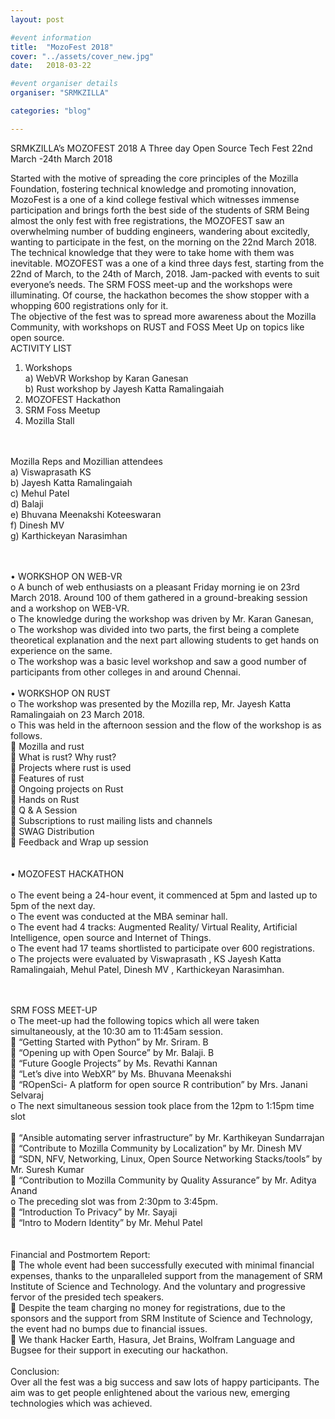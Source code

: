 ```yaml
---
layout: post

#event information
title:  "MozoFest 2018"
cover: "../assets/cover_new.jpg"
date:   2018-03-22

#event organiser details
organiser: "SRMKZILLA"

categories: "blog"

---
```


SRMKZILLA’s
MOZOFEST 2018
A Three day Open Source Tech Fest
22nd March -24th March 2018

Started with the motive of spreading the core principles of the Mozilla Foundation, fostering technical knowledge and promoting innovation, MozoFest is a one of a kind college festival which witnesses immense participation and brings forth the best side of the students of SRM
Being almost the only fest with free registrations, the MOZOFEST saw an overwhelming number of budding engineers, wandering about excitedly, wanting to participate in the fest, on the morning on the 22nd March 2018. The technical knowledge that they were to take home with them was inevitable.
MOZOFEST was a one of a kind three days fest, starting from the 22nd of March, to the 24th of March, 2018. Jam-packed with events to suit everyone’s needs. The SRM FOSS meet-up and the workshops were illuminating. Of course, the hackathon becomes the show stopper with a whopping 600 registrations only for it. <br>
The objective of the fest was to spread more awareness about the Mozilla Community, with workshops on RUST and FOSS Meet Up on topics like open source. <br>
ACTIVITY LIST<br>

1.	Workshops<br>
a)	WebVR Workshop by Karan Ganesan <br>
b)	Rust workshop by Jayesh Katta Ramalingaiah <br>
2.	MOZOFEST Hackathon <br>
3.	SRM Foss Meetup <br>
4.	Mozilla Stall <br>
<br><br>

Mozilla Reps and Mozillian attendees  <br>
a)	Viswaprasath KS <br>
b)	Jayesh Katta Ramalingaiah <br>
c)	Mehul Patel <br>
d)	Balaji <br>
e)	Bhuvana Meenakshi Koteeswaran <br>
f)	Dinesh MV <br>
g)	Karthickeyan Narasimhan <br>


<br><br>
•	WORKSHOP ON WEB-VR <br>
o	A bunch of web enthusiasts on a pleasant Friday morning ie on 23rd March 2018. Around 100 of them gathered in a ground-breaking session and a workshop on WEB-VR.  <br>
o	The knowledge during the workshop was driven by Mr. Karan Ganesan, <br>
o	The workshop was divided into two parts, the first being a complete theoretical explanation and the next part allowing students to get hands on experience on the same. <br>
o	The workshop was a basic level workshop and saw a good number of participants from other colleges in and around Chennai.
 <br> <br>
•	WORKSHOP ON RUST <br>
o	The workshop was presented by the Mozilla rep, Mr. Jayesh Katta Ramalingaiah on 23 March 2018. <br>
o	This was held in the afternoon session and the flow of the workshop is as follows. <br>
	Mozilla and rust <br>
	What is rust? Why rust? <br>
	Projects where rust is used <br>
	Features of rust <br>
	Ongoing projects on Rust <br>
	Hands on Rust <br>
	Q & A Session <br>
	Subscriptions to rust mailing lists and channels <br>
	SWAG Distribution <br>
	Feedback and Wrap up session <br>
 <br> <br>
•	MOZOFEST HACKATHON <br> <br>
o	The event being a 24-hour event, it commenced at 5pm and lasted up to 5pm of the next day. <br>
o	The event was conducted at the MBA seminar hall. <br>
o	 The event had 4 tracks: Augmented Reality/ Virtual Reality, Artificial Intelligence, open source and Internet of Things. <br>
o	The event had 17 teams shortlisted to participate over 600 registrations. <br>
o	The projects were evaluated by Viswaprasath , KS Jayesh Katta Ramalingaiah, Mehul Patel, Dinesh MV , Karthickeyan Narasimhan. <br>
 <br> <br>


SRM FOSS MEET-UP <br>
o	The meet-up had the following topics which all were taken simultaneously, at the 10:30 am to 11:45am session. <br>
	“Getting Started with Python” by Mr. Sriram. B <br>
	“Opening up with Open Source” by Mr. Balaji. B  <br>
	“Future Google Projects” by Ms. Revathi Kannan <br>
	“Let’s dive into WebXR” by Ms. Bhuvana Meenakshi <br>
	“ROpenSci- A platform for open source R contribution” by Mrs. Janani Selvaraj <br>
o	The next simultaneous session took place from the 12pm to 1:15pm time slot <br> <br>
	“Ansible automating server infrastructure” by Mr. Karthikeyan Sundarrajan <br>
	“Contribute to Mozilla Community by Localization” by Mr. Dinesh MV  <br>
	“SDN, NFV, Networking, Linux, Open Source Networking Stacks/tools” by Mr. Suresh Kumar <br>
	“Contribution to Mozilla Community by Quality Assurance” by Mr. Aditya Anand <br> 
o	The preceding slot was from 2:30pm to 3:45pm. <br>
	 “Introduction To Privacy” by Mr. Sayaji <br>
	“Intro to Modern Identity” by Mr. Mehul Patel <br>
 <br> <br>
Financial and Postmortem Report: <br>
	The whole event had been successfully executed with minimal financial expenses, thanks to the unparalleled support from the management of SRM Institute of Science and Technology. And the voluntary and progressive fervor of the presided tech speakers. <br>
	Despite the team charging no money for registrations, due to the sponsors and the support from SRM Institute of Science and Technology, the event had no bumps due to financial issues. <br>
	We thank Hacker Earth, Hasura, Jet Brains, Wolfram Language and Bugsee for their support in executing our hackathon. <br> <br>
Conclusion: <br>
Over all the fest was a big success and saw lots of happy participants. The aim was to get people enlightened about the various new, emerging technologies which was achieved. 

